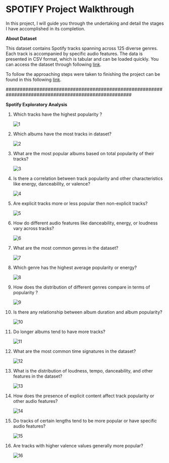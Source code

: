 # SPOTIFY Project Walkthrough

In this project, I will guide you through the undertaking and detail the stages  I have accomplished in its completion.

**********About Dataset**********

This dataset contains Spotify tracks spanning across 125 diverse genres. Each track is accompanied by specific audio features. The data is presented in CSV format, which is tabular and can be loaded quickly. You can access the dataset through following [link](https://www.kaggle.com/datasets/maharshipandya/-spotify-tracks-dataset).


To follow the approaching steps were taken to finishing the project can be found in this following [link](https://muhammadfakhrurradhi.notion.site/SPOTIFY-Project-Walkthrough-0bc7f43052ea41678cd0dc97430d6064?pvs=4).


#####################################################################################################



**Spotify Exploratory Analysis**

1. Which tracks have the highest popularity ?

     ![1](https://github.com/MuhammadFakhrurradhi/MS-SQL-Spotify-Portfolio/assets/131879017/7860bebf-c4c0-427f-9146-a5586676d8ad)


2. Which albums have the most tracks in dataset?

   ![2](https://github.com/MuhammadFakhrurradhi/MS-SQL-Spotify-Portfolio/assets/131879017/553cad93-9553-4c06-a2d2-2b71a56dbb2d)



3. What are the most popular albums based on total popularity of their tracks?

    ![3](https://github.com/MuhammadFakhrurradhi/MS-SQL-Spotify-Portfolio/assets/131879017/39819bb9-954b-4716-9977-1d8a7a038385)



4. Is there a correlation between track popularity and other characteristics like energy, danceability, or valence?

    ![4](https://github.com/MuhammadFakhrurradhi/MS-SQL-Spotify-Portfolio/assets/131879017/f25adfd8-4863-4b51-9377-2f90d33934b6)



5. Are explicit tracks more or less popular then non-explicit tracks?

    ![5](https://github.com/MuhammadFakhrurradhi/MS-SQL-Spotify-Portfolio/assets/131879017/a6691ba3-8006-4955-b0f4-074898759464)



6. How do different audio features like danceability, energy, or loudness vary across tracks?
  
   ![6](https://github.com/MuhammadFakhrurradhi/MS-SQL-Spotify-Portfolio/assets/131879017/39b60f77-3fdb-406d-86d7-4b719a9d25c0)



7. What are the most common genres in the dataset?
  
   ![7](https://github.com/MuhammadFakhrurradhi/MS-SQL-Spotify-Portfolio/assets/131879017/5b0f2c0b-1e64-41b6-a701-29e9e89ab32d)



8. Which genre has the highest average popularity or energy?
  
   ![8](https://github.com/MuhammadFakhrurradhi/MS-SQL-Spotify-Portfolio/assets/131879017/2f016a0b-a2ff-439b-92db-5fde646fd5b3)



9. How does the distribution of different genres compare in terms of popularity ?

     ![9](https://github.com/MuhammadFakhrurradhi/MS-SQL-Spotify-Portfolio/assets/131879017/b4e61ae8-99b6-4186-9cd6-5c5a0777f398)



10. Is there any relationship between album duration and album popularity?

     ![10](https://github.com/MuhammadFakhrurradhi/MS-SQL-Spotify-Portfolio/assets/131879017/0d18c65a-10a8-42fd-a302-4b7f6d654d51)



11. Do longer albums tend to have more tracks?

     ![11](https://github.com/MuhammadFakhrurradhi/MS-SQL-Spotify-Portfolio/assets/131879017/f0684561-e7c1-462a-9492-6b2409d38931)



12. What are the most common time signatures in the dataset?

    ![12](https://github.com/MuhammadFakhrurradhi/MS-SQL-Spotify-Portfolio/assets/131879017/3e9cfb68-df71-4e52-9d7e-92b6b3f65b25)



13. What is the distribution of loudness, tempo, danceability, and other features in the dataset?

     ![13](https://github.com/MuhammadFakhrurradhi/MS-SQL-Spotify-Portfolio/assets/131879017/4d10ae51-9d4e-48de-9ef9-bfba59d97215)



14. How does the presence of explicit content affect track popularity or other audio features?

     ![14](https://github.com/MuhammadFakhrurradhi/MS-SQL-Spotify-Portfolio/assets/131879017/f8b1a419-97d5-4ee4-9265-a024640b58e6)



15. Do tracks of certain lengths tend to be more popular or have specific audio features?

    ![15](https://github.com/MuhammadFakhrurradhi/MS-SQL-Spotify-Portfolio/assets/131879017/0e8d2085-5656-4d7e-947b-f3ecf11448e2)



16. Are tracks with higher valence values generally more popular?

    ![16](https://github.com/MuhammadFakhrurradhi/MS-SQL-Spotify-Portfolio/assets/131879017/41a7df2d-acd5-46cb-9321-55d24a7d8543)



